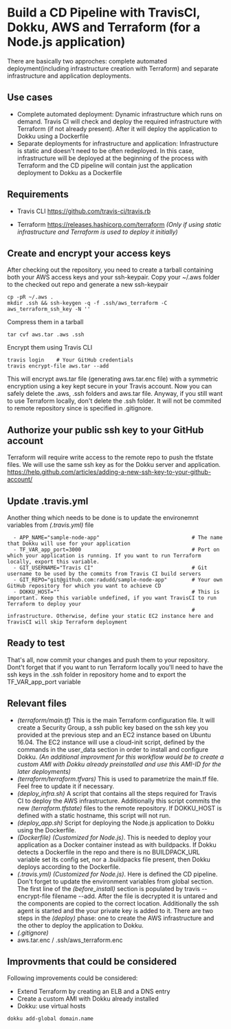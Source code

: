 # Build a CD Pipeline with TravisCI, Dokku, AWS and Terraform (for a Node.js application)

There are basically two approches: complete automated deployment(including infrastructure creation with Terraform) and separate infrastructure and application deployments.

## Use cases
- Complete automated deployment: Dynamic infrastructure which runs on demand. Travis CI will check and deploy the required infrastructure with Terraform (if not already present). After it will deploy the application to Dokku using a Dockerfile
- Separate deployments for infrastructure and application: Infrastructure is static and doesn't need to be often redeployed. In this case, infrastructure will be deployed at the beginning of the process with Terraform and the CD pipeline will contain just the application deployment to Dokku as a Dockerfile

## Requirements
- Travis CLI https://github.com/travis-ci/travis.rb

- Terraform https://releases.hashicorp.com/terraform *(Only if using static infrastructure and Terraform is used to deploy it initially)*

## Create and encrypt your access keys
After checking out the repository, you need to create a tarball containing both your AWS access keys and your ssh-keypair. Copy your ~/.aws folder to the checked out repo and generate a new ssh-keypair
```shell
cp -pR ~/.aws .
mkdir .ssh && ssh-keygen -q -f .ssh/aws_terraform -C aws_terraform_ssh_key -N '' 
```
Compress them in a tarball
```shell
tar cvf aws.tar .aws .ssh
```
Encrypt them using Travis CLI
```shell
travis login    # Your GitHub credentials
travis encrypt-file aws.tar --add
```
This will encrypt aws.tar file (generating aws.tar.enc file) with a symmetric encryption using a key kept secure in your Travis account.
Now you can safely delete the .aws, .ssh folders and aws.tar file. Anyway, if you still want to use Terraform locally, don't delete the .ssh folder. It will not be commited to remote repository since is specified in .gitignore.

## Authorize your public ssh key to your GitHub account
Terraform will require write access to the remote repo to push the tfstate files. We will use the same ssh key as for the Dokku server and application. https://help.github.com/articles/adding-a-new-ssh-key-to-your-github-account/

## Update .travis.yml
Another thing which needs to be done is to update the environemnt variables from  *(.travis.yml)* file
```
  - APP_NAME="sample-node-app"    							# The name that Dokku will use for your application
  - TF_VAR_app_port=3000									# Port on which your application is running. If you want to run Terraform locally, export this variable.
  - GIT_USERNAME="Travis CI"								# Git username to be used by the commits from Travis CI build servers
  - GIT_REPO="git@github.com:radudd/sample-node-app"	    # Your own GitHub repository for which you want to achieve CD
  - DOKKU_HOST="" 											# This is important. Keep this variable undefined, if you want TravisCI to run Terraform to deploy your 	
  															# infrastructure. Otherwise, define your static EC2 instance here and TravisCI will skip Terraform deployment 
```

## Ready to test
That's all, now commit your changes and push them to your repository. 
Dont't forget that if you want to run Terraform locally you'll need to have the ssh keys in the .ssh folder in repository home and to export the TF_VAR_app_port variable

## Relevant files
- *(terraform/main.tf)*
This is the main Terraform configuration file. It will create a Security Group, a ssh public key based on the ssh key you provided at the previous step and an EC2 instance based on Ubuntu 16.04. The EC2 instance will use a cloud-init script, defined by the commands in the user_data section in order to install and configure Dokku. *(An additional improvment for this workflow would be to create a custom AMI with Dokku already preinstalled and use this AMI-ID for the later deployments)*
- *(terraform/terraform.tfvars)*
This is used to parametrize the main.tf file. Feel free to update it if necessary.
- *(deploy_infra.sh)*
A script that contains all the steps required for Travis CI to deploy the AWS infrastructure. Additionally this script commits the new *(terraform.tfstate)* files to the remote repository. If DOKKU_HOST is defined with a static hostname, this script will not run.
- *(deploy_app.sh)*
Script for deploying the Node.js application to Dokku using the Dockerfile.
- *(Dockerfile)*
*(Customized for Node.js)*. This is needed to deploy your application as a Docker container instead as with buildpacks. If Dokku detects a Dockerfile in the repo and there is no BUILDPACK_URL variable set its config set, nor a .buildpacks file present, then Dokku deploys according to the Dockerfile.
- *(.travis.yml)*
*(Customized for Node.js)*. Here is defined the CD pipeline. Don't forget to update the environment variables from global section. The first line of the *(before_install)* section is populated by travis --encrypt-file filename --add. After the file is decrypted it is untared and the components are copied to the correct location. Additionally the ssh agent is started and the your private key is added to it.
There are two steps in the *(deploy)* phase: one to create the AWS infrastructure and the other to deploy the application to Dokku.
- *(.gitignore)*
- aws.tar.enc / .ssh/aws_terraform.enc

## Improvments that could be considered
Following improvements could be considered:
- Extend Terraform by creating an ELB and a DNS entry
- Create a custom AMI with Dokku already installed
- Dokku: use virtual hosts  
```shell
dokku add-global domain.name
``` 
